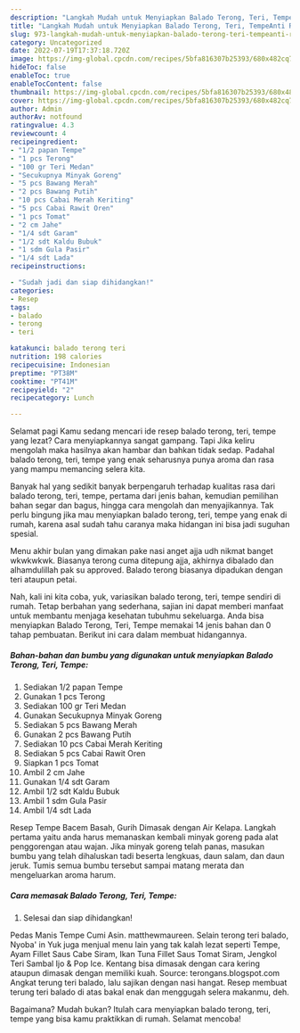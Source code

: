 ```yaml
---
description: "Langkah Mudah untuk Menyiapkan Balado Terong, Teri, TempeAnti Ribet"
title: "Langkah Mudah untuk Menyiapkan Balado Terong, Teri, TempeAnti Ribet"
slug: 973-langkah-mudah-untuk-menyiapkan-balado-terong-teri-tempeanti-ribet
category: Uncategorized
date: 2022-07-19T17:37:18.720Z
image: https://img-global.cpcdn.com/recipes/5bfa816307b25393/680x482cq70/balado-terong-teri-tempe-foto-resep-utama.jpg
hideToc: false
enableToc: true
enableTocContent: false
thumbnail: https://img-global.cpcdn.com/recipes/5bfa816307b25393/680x482cq70/balado-terong-teri-tempe-foto-resep-utama.jpg
cover: https://img-global.cpcdn.com/recipes/5bfa816307b25393/680x482cq70/balado-terong-teri-tempe-foto-resep-utama.jpg
author: Admin
authorAv: notfound
ratingvalue: 4.3
reviewcount: 4
recipeingredient:
- "1/2 papan Tempe"
- "1 pcs Terong"
- "100 gr Teri Medan"
- "Secukupnya Minyak Goreng"
- "5 pcs Bawang Merah"
- "2 pcs Bawang Putih"
- "10 pcs Cabai Merah Keriting"
- "5 pcs Cabai Rawit Oren"
- "1 pcs Tomat"
- "2 cm Jahe"
- "1/4 sdt Garam"
- "1/2 sdt Kaldu Bubuk"
- "1 sdm Gula Pasir"
- "1/4 sdt Lada"
recipeinstructions:

- "Sudah jadi dan siap dihidangkan!"
categories:
- Resep
tags:
- balado
- terong
- teri

katakunci: balado terong teri 
nutrition: 198 calories
recipecuisine: Indonesian
preptime: "PT38M"
cooktime: "PT41M"
recipeyield: "2"
recipecategory: Lunch

---
```



Selamat pagi Kamu sedang mencari ide resep balado terong, teri, tempe yang lezat? Cara menyiapkannya sangat gampang. Tapi Jika keliru mengolah maka hasilnya akan hambar dan bahkan tidak sedap. Padahal balado terong, teri, tempe yang enak seharusnya punya aroma dan rasa yang mampu memancing selera kita.


Banyak hal yang sedikit banyak berpengaruh terhadap kualitas rasa dari balado terong, teri, tempe, pertama dari jenis bahan, kemudian pemilihan bahan segar dan bagus, hingga cara mengolah dan menyajikannya. Tak perlu bingung jika mau menyiapkan balado terong, teri, tempe yang enak di rumah, karena asal sudah tahu caranya maka hidangan ini bisa jadi suguhan spesial.

Menu akhir bulan yang dimakan pake nasi anget ajja udh nikmat banget wkwkwkwk. Biasanya terong cuma ditepung ajja, akhirnya dibalado dan alhamdulillah pak su approved. Balado terong biasanya dipadukan dengan teri ataupun petai.


Nah, kali ini kita coba, yuk, variasikan balado terong, teri, tempe sendiri di rumah. Tetap berbahan yang sederhana, sajian ini dapat memberi manfaat untuk membantu menjaga kesehatan tubuhmu sekeluarga. Anda bisa menyiapkan Balado Terong, Teri, Tempe memakai 14 jenis bahan dan 0 tahap pembuatan. Berikut ini cara dalam membuat hidangannya.

<!--inarticleads1-->

##### Bahan-bahan dan bumbu yang digunakan untuk menyiapkan Balado Terong, Teri, Tempe:

1. Sediakan 1/2 papan Tempe
1. Gunakan 1 pcs Terong
1. Sediakan 100 gr Teri Medan
1. Gunakan Secukupnya Minyak Goreng
1. Sediakan 5 pcs Bawang Merah
1. Gunakan 2 pcs Bawang Putih
1. Sediakan 10 pcs Cabai Merah Keriting
1. Sediakan 5 pcs Cabai Rawit Oren
1. Siapkan 1 pcs Tomat
1. Ambil 2 cm Jahe
1. Gunakan 1/4 sdt Garam
1. Ambil 1/2 sdt Kaldu Bubuk
1. Ambil 1 sdm Gula Pasir
1. Ambil 1/4 sdt Lada


Resep Tempe Bacem Basah, Gurih Dimasak dengan Air Kelapa. Langkah pertama yaitu anda harus memanaskan kembali minyak goreng pada alat penggorengan atau wajan. Jika minyak goreng telah panas, masukan bumbu yang telah dihaluskan tadi beserta lengkuas, daun salam, dan daun jeruk. Tumis semua bumbu tersebut sampai matang merata dan mengeluarkan aroma harum. 

<!--inarticleads2-->

##### Cara memasak Balado Terong, Teri, Tempe:


1. Selesai dan siap dihidangkan!

Pedas Manis Tempe Cumi Asin. matthewmaureen. Selain terong teri balado, Nyoba&#39; in Yuk juga menjual menu lain yang tak kalah lezat seperti Tempe, Ayam Fillet Saus Cabe Siram, Ikan Tuna Fillet Saus Tomat Siram, Jengkol Teri Sambal Ijo &amp; Pop Ice. Kentang bisa dimasak dengan cara kering ataupun dimasak dengan memiliki kuah. Source: terongans.blogspot.com Angkat terung teri balado, lalu sajikan dengan nasi hangat. Resep membuat terung teri balado di atas bakal enak dan menggugah selera makanmu, deh. 

Bagaimana? Mudah bukan? Itulah cara menyiapkan balado terong, teri, tempe yang bisa kamu praktikkan di rumah. Selamat mencoba!
